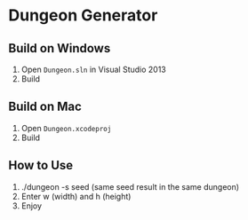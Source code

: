 Dungeon Generator
=======

Build on Windows
-------
1. Open ``Dungeon.sln`` in Visual Studio 2013
2. Build

Build on Mac
-------
1. Open ``Dungeon.xcodeproj``
2. Build

How to Use
-------
1. ./dungeon -s seed (same seed result in the same dungeon)
2. Enter w (width) and h (height)
3. Enjoy
